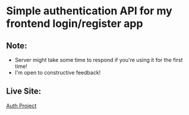 # Simple authentication API for my frontend login/register app

## Note:

- Server might take some time to respond if you're using it for the first time!
- I'm open to constructive feedback!

## Live Site:

[Auth Project](https://auth-project-frontend.netlify.app)
